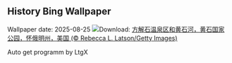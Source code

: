 ## History Bing Wallpaper
Wallpaper date: 2025-08-25
![](https://www.bing.com/th?id=OHR.YellowstoneRiver_ZH-CN3716808579_UHD.jpg&w=1000)Download: [方解石温泉区和黄石河，黄石国家公园，怀俄明州，美国 (© Rebecca L. Latson/Getty Images)](https://www.bing.com/th?id=OHR.YellowstoneRiver_ZH-CN3716808579_UHD.jpg)

Auto get programm by LtgX
